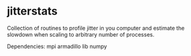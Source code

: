 # jitterstats
Collection of routines to profile jitter in you computer and estimate the slowdown when scaling to arbitrary number of processes.

Dependencies:
mpi
armadillo lib
numpy

